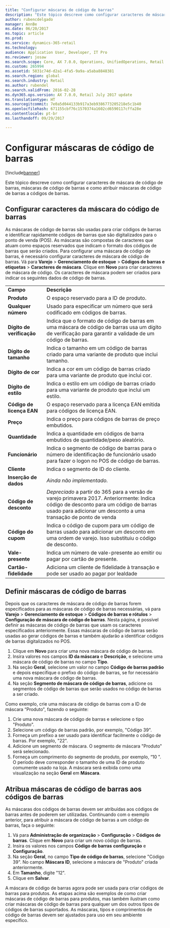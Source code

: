 ```yaml
---
title: "Configurar máscaras de código de barras"
description: "Este tópico descreve como configurar caracteres de máscara de código de barras, máscaras de código de barras e como atribuir máscaras de código de barras a códigos de barras."
author: rubencdelgado
manager: AnnBe
ms.date: 06/20/2017
ms.topic: article
ms.prod: 
ms.service: dynamics-365-retail
ms.technology: 
audience: Application User, Developer, IT Pro
ms.reviewer: josaw
ms.search.scope: Core, AX 7.0.0, Operations, UnifiedOperations, Retail
ms.custom: 265994
ms.assetid: 5831c74d-d2a1-4fa5-9a9a-a5aba8848381
ms.search.region: global
ms.search.industry: Retail
ms.author: rubendel
ms.search.validFrom: 2016-02-28
ms.dyn365.ops.version: AX 7.0.0, Retail July 2017 update
ms.translationtype: HT
ms.sourcegitcommit: 7e0a5d044133b917a3eb9386773205218e5c1b40
ms.openlocfilehash: 671155cbf76c1570374a1602cd6590117cffa28e
ms.contentlocale: pt-br
ms.lasthandoff: 09/29/2017

---
```


# <a name="set-up-bar-code-masks"></a>Configurar máscaras de código de barras

[!include[banner](includes/banner.md)]


Este tópico descreve como configurar caracteres de máscara de código de barras, máscaras de código de barras e como atribuir máscaras de código de barras a códigos de barras.

<a name="set-up-bar-code-mask-characters"></a>Configurar caracteres da máscara do código de barras
-------------------------------

As máscaras de código de barras são usadas para criar códigos de barras e identificar rapidamente códigos de barras que são digitalizados para o ponto de venda (POS). As máscaras são compostas de caracteres que atuam como espaços reservados que indicam o formato dos códigos de barras que serão criados. Para configurar uma máscara de código de barras, é necessário configurar caracteres de máscara de código de barras. Vá para **Varejo** &gt; **Gerenciamento de estoque** &gt; **Códigos de barras e etiquetas** &gt; **Caracteres de máscara**. Clique em **Novo** para criar caracteres de máscara de código. Os caracteres de máscara podem ser criados para indicar os seguintes dados de código de barras.

|                      |                                                                                                                 |
|----------------------|-----------------------------------------------------------------------------------------------------------------|
| **Campo**            | **Descrição**                                                                                                 |
| **Produto**          | O espaço reservado para a ID de produto.                                                                                     |
| **Qualquer número**       | Usado para especificar um número que será codificado em códigos de barras.                                                  |
| **Dígito de verificação**      | Indica que o formato de código de barras em uma máscara de código de barras usa um dígito de verificação para garantir a validade de um código de barras. |
| **Dígito de tamanho**       | Indica o tamanho em um código de barras criado para uma variante de produto que inclui tamanho.                                 |
| **Dígito de cor**      | Indica a cor em um código de barras criado para uma variante de produto que inclui cor.                               |
| **Dígito de estilo**      | Indica o estilo em um código de barras criado para uma variante de produto que inclui um estilo.                             |
| **Código de licença EAN** | O espaço reservado para a licença EAN emitida para códigos de licença EAN.                                                       |
| **Preço**            | Indica o preço para códigos de barras de preço embutidos.                                                                   |
| **Quantidade**         | Indica a quantidade em códigos de barra embutidos de quantidade/peso aleatório.                                                |
| **Funcionário**         | Indica o segmento de código de barras para o número de identificação de funcionário usado para fazer o logon no POS de código de barras.                                  |
| **Cliente**         | Indica o segmento de ID do cliente.                                                                                  |
| **Inserção de dados**       | *Ainda não implementado.*                                                                                          |
| **Código de desconto**    | *Depreciado* a partir do 365 para a versão de varejo primavera 2017. Anteriormente: Indica código de desconto para um código de barras usado para adicionar um desconto a uma transação de ponto de venda                                                                   |
| **Código do cupom**      | Indica o código de cupom para um código de barras usado para adicionar um desconto em uma ordem de varejo. Isso substituiu o código de desconto.     |
| **Vale-presente**        | Indica um número de vale-presente ao emitir ou pagar por cartão de presente.                                               |
| **Cartão-fidelidade**     | Adiciona um cliente de fidelidade à transação e pode ser usado ao pagar por lealdade                             |

## <a name="define-bar-code-masks"></a>Definir máscaras de código de barras
Depois que os caracteres de máscara de código de barras forem especificados para as máscaras de código de barras necessárias, vá para **Varejo** &gt; **Gerenciamento de estoque** &gt; **Códigos de barras e rótulos** &gt; **Configuração de máscara de código de barras**. Nesta página, é possível definir as máscaras de código de barras que usam os caracteres especificados anteriormente. Essas máscaras de código de barras serão usadas ao gerar códigos de barras e também ajudarão a identificar códigos de barras digitalizados no POS.

1.  Clique em **Novo** para criar uma nova máscara de código de barras.
2.  Insira valores nos campos **ID da máscara** e **Descrição**, e selecione uma máscara de código de barras no campo **Tipo**.
3.  Na seção **Geral**, selecione um valor no campo **Código de barras padrão** e depois especifique o prefixo do código de barras, se for necessário uma nova máscara de código de barras.
4.  Na seção **Segmento de máscara de código de barras**, adicione os segmentos de código de barras que serão usados no código de barras a ser criado.

Como exemplo, crie uma máscara de código de barras com a ID de máscara “Produto", fazendo o seguinte:

1.  Crie uma nova máscara de código de barras e selecione o tipo "Produto".
2.  Selecione um código de barras padrão, por exemplo, "Código 39".
3.  Forneça um prefixo a ser usado para identificar facilmente o código de barras. Por exemplo, "22".
4.  Adicione um segmento de máscara. O segmento de máscara "Produto" será selecionado.
5.  Forneça um comprimento do segmento de produto, por exemplo, “10 ". O período deve corresponder o tamanho de uma ID de produto comumente usado na loja. A máscara será exibida como uma visualização na seção **Geral** em **Máscara**.

## <a name="assign-bar-code-masks-to-bar-codes"></a>Atribua máscaras de código de barras aos códigos de barras
As máscaras dos códigos de barras devem ser atribuídas aos códigos de barras antes de poderem ser utilizadas. Continuando com o exemplo anterior, para atribuir a máscara de código de barras a um código de barras, faça o seguinte:

1.  Vá para **Administração de organização** &gt; **Configuração** &gt; **Códigos de barras**. Clique em **Novo** para criar um novo código de barras.
2.  Insira os valores nos campos **Código de barras** **configuração** e **Configuração**.
3.  Na seção **Geral**, no campo **Tipo de código de barras**, selecione "Código 39". No campo **Máscara** **ID**, selecione a máscara de "Produto" criada anteriormente.
4.  Em **Tamanho**, digite "12".
5.  Clique em **Salvar**.

A máscara de código de barras agora pode ser usada para criar códigos de barras para produtos. As etapas acima são exemplos de como criar máscaras de código de barras para produtos, mas também ilustram como criar máscaras de código de barras para qualquer um dos outros tipos de códigos de barras suportados. As máscaras, tipos e comprimentos de código de barras devem ser ajustados para uso em seu ambiente específico.




